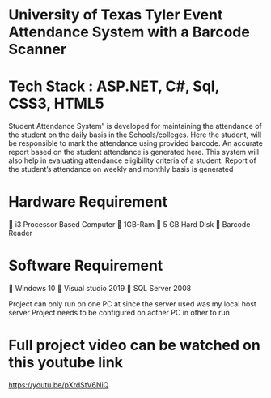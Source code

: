 # University of Texas Tyler Event Attendance System with a Barcode Scanner 
# Tech Stack : ASP.NET, C#, Sql, CSS3, HTML5
Student Attendance System” is developed for maintaining the attendance of the student on the daily basis in the Schools/colleges. Here the student, will be responsible to mark the attendance using provided barcode. An accurate report based on the student attendance is generated here. This system will also help in evaluating attendance eligibility criteria of a student. Report of the student’s attendance on weekly and monthly basis is generated
# Hardware Requirement 
	i3 Processor Based Computer
	1GB-Ram
	5 GB Hard Disk 
	Barcode Reader
# Software Requirement

	Windows 10
	Visual studio 2019
	SQL Server 2008

 Project can only run on one PC at since the server used was my local host server 
 Project needs to be configured on aother PC in other to run
 
# Full project video can be watched on this youtube link 
https://youtu.be/pXrdStV6NiQ

